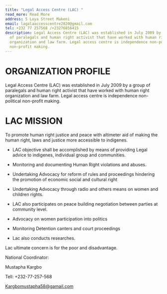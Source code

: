 ```yaml
---
title: "Legal Access Centre (LAC) "
read_more: Read More
address: 5 Loya Street Makeni
email: lagalaaccesscentre2020@gmail.com
tel: +232 77 257568 /+23276856415
description: Legal Access Centre (LAC) was established in July 2009 by a group
  of paralegals and human right activist that have worked with human right
  organization and law farm. Legal access centre is independence non-political
  non-profit making.
---
```

# ORGANIZATION PROFILE
Legal Access Centre (LAC) was established in July 2009 by a group of paralegals and human right activist that have worked with human right organization and law farm. Legal access centre is independence non-political non-profit making.
# LAC MISSION
To promote human right justice and peace with altimeter aid of making the human right, laws and justice more accessible to indigenes. 

* LAC objective shall be accomplished by means of providing Legal advice to indigenes, individual group and communities.  
* Monitoring and documenting Human Right violations and abuses.
* Undertaking Advocacy for reform of rules and proceedings hindering the promotion of economic social and cultural right 
* Undertaking Advocacy through radio and others means on women and children rights.
* LAC also participates on peace building negotiation between parties at community level.
* Advocacy on women participation into politics
* Monitoring Detention canters and court proceedings
* Lac also conducts researches. 

Lac ultimate concern is for the poor and disadvantage. 
National Coordinator:  
Mustapha Kargbo 
Tell: +232-77-257-568 
Kargbomustapha58@gamail.com
     

